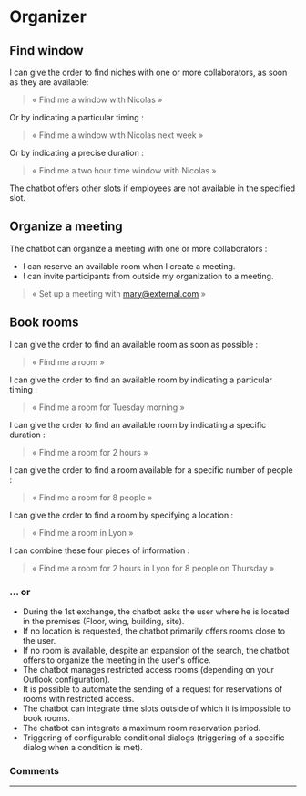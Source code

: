 # Organizer

## Find window

I can give the order to find niches with one or more collaborators, as soon as they are available:

>« Find me a window with Nicolas »

Or by indicating a particular timing :

>« Find me a window with Nicolas next week »

Or by indicating a precise duration :


>« Find me a two hour time window with Nicolas »


The chatbot offers other slots if employees are not available in the specified slot.


## Organize a meeting

The chatbot can organize a meeting with one or more collaborators :

* I can reserve an available room when I create a meeting.
* I can invite participants from outside my organization to a meeting.

>« Set up a meeting with mary@external.com »

## Book rooms

I can give the order to find an available room as soon as possible :

>« Find me a room »

I can give the order to find an available room by indicating a particular timing :

>« Find me a room for Tuesday morning »

I can give the order to find an available room by indicating a specific duration :

>« Find me a room for 2 hours »

I can give the order to find a room available for a specific number of people :

>« Find me a room for 8 people »

I can give the order to find a room by specifying a location :

>« Find me a room in Lyon »

I can combine these four pieces of information :

>« Find me a room for 2 hours in Lyon for 8 people on Thursday »


### ... or 

* During the 1st exchange, the chatbot asks the user where he is located in the premises (Floor, wing, building, site).
* If no location is requested, the chatbot primarily offers rooms close to the user.
* If no room is available, despite an expansion of the search, the chatbot offers to organize the meeting in the user's office.
* The chatbot manages restricted access rooms (depending on your Outlook configuration).
* It is possible to automate the sending of a request for reservations of rooms with restricted access.
* The chatbot can integrate time slots outside of which it is impossible to book rooms.
* The chatbot can integrate a maximum room reservation period.
* Triggering of configurable conditional dialogs (triggering of a specific dialog when a condition is met).




### Comments
---

<Commentaire />
